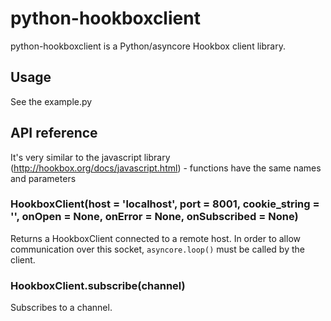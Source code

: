 # python-hookboxclient
python-hookboxclient is a Python/asyncore Hookbox client library.

## Usage
See the example.py

## API reference

It's very similar to the javascript library (http://hookbox.org/docs/javascript.html) - functions have the same names and parameters

### HookboxClient(host = 'localhost', port = 8001, cookie_string = '', onOpen = None, onError = None, onSubscribed = None)
Returns a HookboxClient connected to a remote host. 
In order to allow communication over this socket, `asyncore.loop()`
must be called by the client.

### HookboxClient.subscribe(channel)
Subscribes to a channel.


